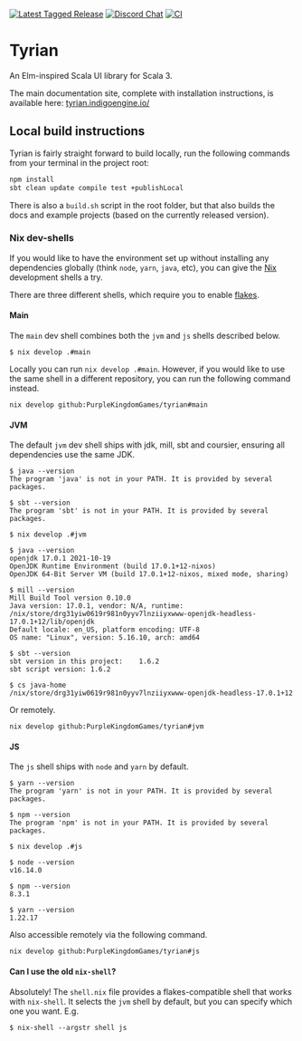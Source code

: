 [![Latest Tagged Release](https://img.shields.io/badge/dynamic/json?color=purple&label=latest%20release&query=%24%5B0%5D.name&url=https%3A%2F%2Fapi.github.com%2Frepos%2FPurpleKingdomGames%2Ftyrian%2Ftags)](https://github.com/PurpleKingdomGames/tyrian/releases)
[![Discord Chat](https://img.shields.io/discord/716435281208672356?color=blue&label=discord)](https://discord.com/channels/716435281208672356)
[![CI](https://github.com/PurpleKingdomGames/tyrian/actions/workflows/ci.yml/badge.svg)](https://github.com/PurpleKingdomGames/tyrian/actions/workflows/ci.yml)

# Tyrian

An Elm-inspired Scala UI library for Scala 3.

The main documentation site, complete with installation instructions, is available here:
[tyrian.indigoengine.io/](https://tyrian.indigoengine.io/)

## Local build instructions

Tyrian is fairly straight forward to build locally, run the following commands from your terminal in the project root:

```sh
npm install
sbt clean update compile test +publishLocal
```

There is also a `build.sh` script in the root folder, but that also builds the docs and example projects (based on the currently released version).

### Nix dev-shells

If you would like to have the environment set up without installing any dependencies globally (think `node`, `yarn`, `java`, etc), you can give the [Nix](https://nixos.org/) development shells a try.

There are three different shells, which require you to enable [flakes](https://nixos.wiki/wiki/Flakes#Installing_flakes).

#### Main

The `main` dev shell combines both the `jvm` and `js` shells described below.

```console
$ nix develop .#main
```

Locally you can run `nix develop .#main`. However, if you would like to use the same shell in a different repository, you can run the following command instead.

```console
nix develop github:PurpleKingdomGames/tyrian#main
```

#### JVM

The default `jvm` dev shell ships with jdk, mill, sbt and coursier, ensuring all dependencies use the same JDK.

```console
$ java --version
The program 'java' is not in your PATH. It is provided by several packages.

$ sbt --version
The program 'sbt' is not in your PATH. It is provided by several packages.

$ nix develop .#jvm

$ java --version
openjdk 17.0.1 2021-10-19
OpenJDK Runtime Environment (build 17.0.1+12-nixos)
OpenJDK 64-Bit Server VM (build 17.0.1+12-nixos, mixed mode, sharing)

$ mill --version
Mill Build Tool version 0.10.0
Java version: 17.0.1, vendor: N/A, runtime: /nix/store/drg31yiw0619r981n0yyv7lnziiyxwww-openjdk-headless-17.0.1+12/lib/openjdk
Default locale: en_US, platform encoding: UTF-8
OS name: "Linux", version: 5.16.10, arch: amd64

$ sbt --version
sbt version in this project: 	1.6.2
sbt script version: 1.6.2

$ cs java-home
/nix/store/drg31yiw0619r981n0yyv7lnziiyxwww-openjdk-headless-17.0.1+12
```

Or remotely.

```console
nix develop github:PurpleKingdomGames/tyrian#jvm
```

#### JS

The `js` shell ships with `node` and `yarn` by default.

```console
$ yarn --version
The program 'yarn' is not in your PATH. It is provided by several packages.

$ npm --version
The program 'npm' is not in your PATH. It is provided by several packages.

$ nix develop .#js

$ node --version
v16.14.0

$ npm --version
8.3.1

$ yarn --version
1.22.17
```

Also accessible remotely via the following command.

```console
nix develop github:PurpleKingdomGames/tyrian#js
```

#### Can I use the old `nix-shell`?

Absolutely! The `shell.nix` file provides a flakes-compatible shell that works with `nix-shell`. It selects the `jvm` shell by default, but you can specify which one you want. E.g.

```console
$ nix-shell --argstr shell js
```
